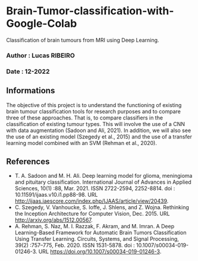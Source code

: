 # Brain-Tumor-classification-with-Google-Colab
Classification of brain tumours from MRI using Deep Learning.

### Author : Lucas RIBEIRO
### Date : 12-2022

## Informations
The objective of this project is to understand the functioning of existing brain tumour classification tools for research purposes and to compare three of these approaches. 
That is, to compare classifiers in the classification of existing tumour types. This will involve the use of a CNN with data augmentation (Sadoon and Ali, 2021). 
In addition, we will also see the use of an existing model (Szegedy et al., 2015) and the use of a transfer learning model combined with an SVM (Rehman et al., 2020).

## References
* T. A. Sadoon and M. H. Ali. Deep learning model for glioma, meningioma and pituitary classification. International Journal of Advances in Applied Sciences, 10(1) :88, Mar. 2021. ISSN 2722-2594, 2252-8814. doi : 10.11591/ijaas.v10.i1.pp88-98. URL http://ijaas.iaescore.com/index.php/IJAAS/article/view/20439.
* C. Szegedy, V. Vanhoucke, S. Ioffe, J. Shlens, and Z. Wojna. Rethinking the Inception Architecture for Computer Vision, Dec. 2015. URL http://arxiv.org/abs/1512.00567.
* A. Rehman, S. Naz, M. I. Razzak, F. Akram, and M. Imran. A Deep Learning-Based Framework for Automatic Brain Tumors Classification Using Transfer Learning. Circuits, Systems, and Signal Processing, 39(2) :757–775, Feb. 2020. ISSN 1531-5878. doi : 10.1007/s00034-019-01246-3. URL https://doi.org/10.1007/s00034-019-01246-3.
